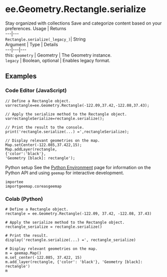  
#  ee.Geometry.Rectangle.serialize
Stay organized with collections  Save and categorize content based on your preferences. 
Usage | Returns  
---|---  
`Rectangle.serialize(_legacy_)`|  String  
Argument | Type | Details  
---|---|---  
this: `geometry` | Geometry | The Geometry instance.  
`legacy` | Boolean, optional | Enables legacy format.  
## Examples
### Code Editor (JavaScript)
```
// Define a Rectangle object.
varrectangle=ee.Geometry.Rectangle(-122.09,37.42,-122.08,37.43);

// Apply the serialize method to the Rectangle object.
varrectangleSerialize=rectangle.serialize();

// Print the result to the console.
print('rectangle.serialize(...) =',rectangleSerialize);

// Display relevant geometries on the map.
Map.setCenter(-122.085,37.422,15);
Map.addLayer(rectangle,
{'color':'black'},
'Geometry [black]: rectangle');
```

Python setup
See the [ Python Environment](https://developers.google.com/earth-engine/guides/python_install) page for information on the Python API and using `geemap` for interactive development.
```
importee
importgeemap.coreasgeemap
```

### Colab (Python)
```
# Define a Rectangle object.
rectangle = ee.Geometry.Rectangle(-122.09, 37.42, -122.08, 37.43)

# Apply the serialize method to the Rectangle object.
rectangle_serialize = rectangle.serialize()

# Print the result.
display('rectangle.serialize(...) =', rectangle_serialize)

# Display relevant geometries on the map.
m = geemap.Map()
m.set_center(-122.085, 37.422, 15)
m.add_layer(rectangle, {'color': 'black'}, 'Geometry [black]: rectangle')
m
```

